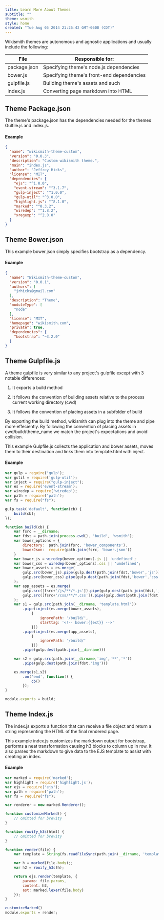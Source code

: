 ```yaml
---
title: Learn More About Themes
subtitle: ""
theme: wsmith
style: home
created: "Tue Aug 05 2014 21:25:42 GMT-0500 (CDT)"
---
```


Wikismith themes are autonomous and agnostic applications and usually include the following:

| File         	| Responsible for:                 	|
|--------------	|----------------------------------	|
| package.json 	| Specifying theme's node.js dependencies|
| bower.js     	| Specifying theme's front-end dependencies   	|
| gulpfile.js  	| Building theme's assets and such   	|
| index.js     	| Converting page markdown into HTML               	|

## Theme Package.json

The theme's package.json has the dependencies needed for the themes Gulfile.js and index.js.

#### Example

```json
{
  "name": "wikismith-theme-custom",
  "version": "0.0.3",
  "description": "Custom wikismith theme.",
  "main": "index.js",
  "author": "Jeffrey Hicks",
  "license": "MIT",
  "dependencies": {
    "ejs": "^1.0.0",
    "event-stream": "^3.1.7",
    "gulp-inject": "^1.0.0",
    "gulp-util": "^3.0.0",
    "highlight.js": "^8.1.0",
    "marked": "^0.3.2",
    "wiredep": "^1.8.2",
    "xregexp": "^2.0.0"
  }
}
```

## Theme Bower.json

This example bower.json simply specifies bootstrap as a dependency.

#### Example

```json
{
  "name": "Wikismith-theme-custom",
  "version": "0.0.1",
  "authors": [
    "jrhicks@gmail.com"
  ],
  "description": "Theme",
  "moduleType": [
    "node"
  ],
  "license": "MIT",
  "homepage": "wikismith.com",
  "private": true,
  "dependencies": {
    "bootstrap": "~3.2.0"
  }
}
```


## Theme Gulpfile.js

A theme gulpfile is very similar to any project's gulpfile except with 3 notable differences:

1.  It exports a build method

2.  It follows the convention of building assets relative to the process current working directory (cwd)

3.  It follows the convention of placing assets in a subfolder of build

By exporting the build method, wikismith can plug into the theme and pipe more effeciently.
By following the convention of placing assets in cwd/build/theme_name we match the project's
 expectations and avoid collision.

This example Gulpfile.js collects the application and bower assets, moves them to their
 destination and links them into template.html with inject.

#### Example
```javascript
var gulp = require('gulp');
var gutil = require('gulp-util');
var inject = require("gulp-inject");
var es = require('event-stream');
var wiredep = require('wiredep');
var path = require('path');
var fs = require("fs");

gulp.task('default', function(cb) {
    build(cb);
});

function build(cb) {
    var fsrc = __dirname;
    var fdst = path.join(process.cwd(), 'build', 'wsmith');
    var bower_options = {
        directory:  path.join(fsrc, 'bower_components'),
        bowerJson:  require(path.join(fsrc, 'bower.json'))
    }
    var bower_js = wiredep(bower_options).js || 'undefined';
    var bower_css = wiredep(bower_options).css || 'undefined';
    var bower_assets = es.merge(
        gulp.src(bower_js).pipe(gulp.dest(path.join(fdst,'bower','js'))),
        gulp.src(bower_css).pipe(gulp.dest(path.join(fdst,'bower','css')))
    );
    var app_assets = es.merge(
        gulp.src([fsrc+'/js/**/*.js']).pipe(gulp.dest(path.join(fdst,'js'))),
        gulp.src([fsrc+'/css/**/*.css']).pipe(gulp.dest(path.join(fdst,'css')))
    );
    var s1 = gulp.src(path.join(__dirname, 'template.html'))
        .pipe(inject(es.merge(bower_assets),
            {
                ignorePath: '/build/',
                starttag: '<!-- bower:{{ext}} -->'
            }))
        .pipe(inject(es.merge(app_assets),
            {
                ignorePath: '/build/'
            }))
        .pipe(gulp.dest(path.join(__dirname)))

    var s2 = gulp.src(path.join(__dirname,'img','**','*'))
        .pipe(gulp.dest(path.join(fdst,'img')))

    es.merge(s1,s2)
        .on('end', function() {
            cb()
        });
}

module.exports = build;
```

## Theme Index.js

The index.js exports a function that can receive a file object and
return a string representing the HTML of the final rendered page.

This example index.js customizes the markdown output for bootstrap,
performs a neat transformation causing h3 blocks to column up in row.
It also parses the markdown to give data to the EJS template to
assist with creating an index.

#### Example

```javascript
var marked = require('marked');
var highlight = require('highlight.js');
var ejs = require('ejs');
var path = require('path');
var fs = require("fs");

var renderer = new marked.Renderer();

function customizeMarked() {
    // omitted for brevity
}

function rowify_h3s(html) {
    // omitted for brevity
}

function render(file) {
    var template = String(fs.readFileSync(path.join(__dirname, 'template.html')));

    var h = marked(file.body);;
    var h2 = rowify_h3s(h);

    return ejs.render(template, {
        params: file.params,
        content: h2,
        ast: marked.lexer(file.body)
    });
}

customizeMarked()
module.exports = render;
```
